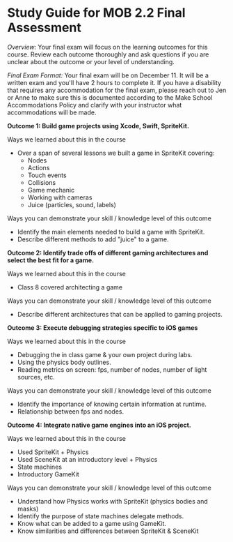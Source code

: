# Study Guide for MOB 2.2 Final Assessment
*Overview:* Your final exam will focus on the learning outcomes for this course.  Review each outcome thoroughly and ask questions if you are unclear about the outcome or your level of understanding.

*Final Exam Format:* Your final exam will be on December 11.  It will be a written exam and you'll have 2 hours to complete it.  If you have a disability that requires any accommodation for the final exam, please reach out to Jen or Anne to make sure this is documented according to the Make School Accommodations Policy and clarify with your instructor what accommodations will be made.

**Outcome 1: Build game projects using Xcode, Swift, SpriteKit.**

Ways we learned about this in the course
- Over a span of several lessons we built a game in SpriteKit covering:
  - Nodes
  - Actions
  - Touch events
  - Collisions
  - Game mechanic
  - Working with cameras
  - Juice (particles, sound, labels)

Ways you can demonstrate your skill / knowledge level of this outcome
- Identify the main elements needed to build a game with SpriteKit.
- Describe different methods to add "juice" to a game.

**Outcome 2: Identify trade offs of different gaming architectures and select the best fit for a game.**

Ways we learned about this in the course
- Class 8 covered architecting a game

Ways you can demonstrate your skill / knowledge level of this outcome
- Describe different architectures that can be applied to gaming projects.

**Outcome 3: Execute debugging strategies specific to iOS games**

Ways we learned about this in the course
- Debugging the in class game & your own project during labs.
- Using the physics body outlines.
- Reading metrics on screen: fps, number of nodes, number of light sources, etc.

Ways you can demonstrate your skill / knowledge level of this outcome
- Identify the importance of knowing certain information at runtime.
- Relationship between fps and nodes.

**Outcome 4: Integrate native game engines into an iOS project.**

Ways we learned about this in the course
- Used SpriteKit + Physics
- Used SceneKit at an introductory level + Physics
- State machines
- Introductory GameKit

Ways you can demonstrate your skill / knowledge level of this outcome
- Understand how Physics works with SpriteKit (physics bodies and masks)
- Identify the purpose of state machines delegate methods.
- Know what can be added to a game using GameKit.
- Know similarities and differences between SpriteKit & SceneKit
